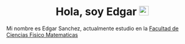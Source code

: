 <div align="center">
   <h1>Hola, soy Edgar</a> <img src="https://media.giphy.com/media/hvRJCLFzcasrR4ia7z/giphy.gif" width="25px"> </h1>
</div>

Mi nombre es Edgar Sanchez, actualmente estudio en la [Facultad de Ciencias Fisico Matematicas](https://www.fcfm.uanl.mx/)
 
 

